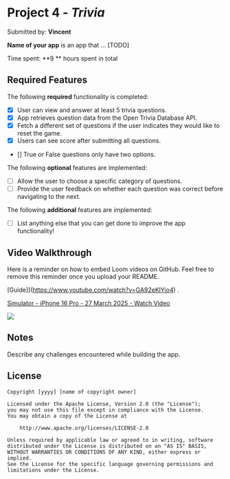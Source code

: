 # Project 4 - *Trivia*

Submitted by: **Vincent**

**Name of your app** is an app that ... [TODO] 

Time spent: **9 ** hours spent in total

## Required Features

The following **required** functionality is completed:

- [x] User can view and answer at least 5 trivia questions.
- [x] App retrieves question data from the Open Trivia Database API.
- [x] Fetch a different set of questions if the user indicates they would like to reset the game.
- [x] Users can see score after submitting all questions.
- [] True or False questions only have two options.


The following **optional** features are implemented:

  
- [ ] Allow the user to choose a specific category of questions.
- [ ] Provide the user feedback on whether each question was correct before navigating to the next.

The following **additional** features are implemented:

- [ ] List anything else that you can get done to improve the app functionality!

## Video Walkthrough

Here is a reminder on how to embed Loom videos on GitHub. Feel free to remove this reminder once you upload your README. 

[Guide]](https://www.youtube.com/watch?v=GA92eKlYio4) .

<div>
    <a href="https://www.loom.com/share/2d9e5b2a02344aa2aa496fee2167bea8">
      <p>Simulator - iPhone 16 Pro - 27 March 2025 - Watch Video</p>
    </a>
    <a href="https://www.loom.com/share/2d9e5b2a02344aa2aa496fee2167bea8">
      <img style="max-width:300px;" src="https://cdn.loom.com/sessions/thumbnails/2d9e5b2a02344aa2aa496fee2167bea8-6bd093e2903a8b15-full-play.gif">
    </a>
  </div>

## Notes

Describe any challenges encountered while building the app.

## License

    Copyright [yyyy] [name of copyright owner]

    Licensed under the Apache License, Version 2.0 (the "License");
    you may not use this file except in compliance with the License.
    You may obtain a copy of the License at

        http://www.apache.org/licenses/LICENSE-2.0

    Unless required by applicable law or agreed to in writing, software
    distributed under the License is distributed on an "AS IS" BASIS,
    WITHOUT WARRANTIES OR CONDITIONS OF ANY KIND, either express or implied.
    See the License for the specific language governing permissions and
    limitations under the License.
